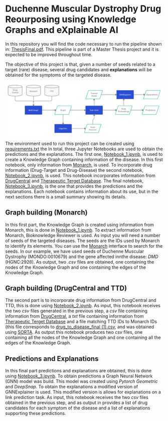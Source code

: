 # Duchenne Muscular Dystrophy Drug Reourposing using Knowledge Graphs and eXplainable AI

In this repository you will find the code necessary to run the pipeline shown in: [ThesisFinal.pdf](ThesisFinal.pdf). This pipeline is part of a Master Thesis project and it is expected to be improved throughout time. 

The objective of this project is that, given a number of seeds related to a target (rare) disease, several drug candidates and **explanations** will be obtained for the symptoms of the targeted disease.

![](Pipeline.png)

The environment used to run this project can be created using  [requirements.txt](requirements.txt) the In total, three Jupyter Notebooks are used to obtain the predictions and the explanations. The first one, [Notebook_1.ipynb](DMD_KG/Notebook_1.ipynb), is used to create a Knowledge Graph containing information of the disease. In this first notebook, only information from [Monarch](https://monarchinitiative.org/), is used. To incorporate drug information (Drug-Target and Drug-Disease) the second notebook, [Notebook_2.ipynb](Notebook_2.ipynb), is used. This notebook incorporates information from [DrugCentral](https://drugcentral.org/) and [Therapeutic Terget Database](http://db.idrblab.net/ttd/). The final notebook, [Notebook_3.ipynb](Notebook_3.ipynb), is the one that provides the predictions and the explanations. Each notebook contains information about its use, but in the next sections there is a small summary showing its details.

## Graph building (Monarch)

In this first part, the Knowledge Graph is created using information from Monarch, this is done in [Notebook_1.ipynb](DMD_KG/Notebook_1.ipynb). To extract information from Monarch, Bioknowledge Reviewer is used. As input you will need a number of seeds of the targeted diseases. The seeds are the IDs used by Monarch to identify its elements. You can use the [Monarch](https://monarchinitiative.org/) interface to search for the seeds. In our example, we have used seeds of Duchenne Muscular Dystrophy (MONDO:0010679) and the gene affected innthe disease: *DMD* (HGNC:2928). As output, two *.csv* files are obtained, one containing the nodes of the Knowledge Graph and one containing the edges of the Knowledge Graph. 

## Graph building (DrugCentral and TTD)

The second part is to incorporate drug information from DrugCentral and TTD, this is done using [Notebook_2.ipynb](Notebook_2.ipynb). As input, this notebook receives the two *csv* files generated in the previous step, a *csv* file containing information from [DrugCentral](https://unmtid-shinyapps.net/download/DrugCentral/2021_09_01/drug.target.interaction.tsv.gz), a *txt* file containing information from [Therapeutic Terget Database](http://db.idrblab.net/ttd/sites/default/files/ttd_database/P1-05-Drug_disease.txt) and a file matching TTD IDs to Monarch IDs (this file corresponds to [drug_to_disease_final (1).csv](drug_to_disease_final%20(1).csv), and was obtained using [SORTA](https://sorta.molgeniscloud.org/menu/main/sorta?). As output this notebook produces two *csv* files, one containing all the nodes of the Knowledge Graph and one containing all the edges of the Knowledge Graph.

## Predictions and Explanations

In this final part predictions and explanations are obtained, this is done using [Notebook_3.ipynb](Notebook_3.ipynb). To obtain predictions a Graph Neural Network (GNN) model was build. This model was created using *Pytorch Geometric* and *DeepSnap*. To obtain the explanations a modified version of GNNExplainer is used. This modified version is allows for explanations on a link prediction task. As input, this notebook receives the two *csv* files obtained in the previous step, and as output in provides a list of drug candidates for each symptom of the disease and a list of explanations supporting these predictions. 
